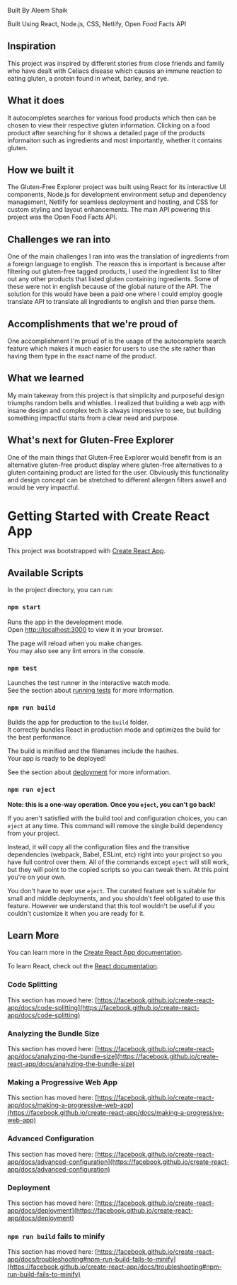 Built By Aleem Shaik

Built Using React, Node.js, CSS, Netlify, Open Food Facts API

## Inspiration
This project was inspired by different stories from close friends and family who have dealt with Celiacs disease which causes an immune reaction to eating gluten, a protein found in wheat, barley, and rye.

## What it does
It autocompletes searches for various food products which then can be chosen to view their respective gluten information. Clicking on a food product after searching for it shows a detailed page of the products informaiton such as ingredients and most importantly, whether it contains gluten. 

## How we built it
The Gluten-Free Explorer project was built using React for its interactive UI components, Node.js for development environment setup and dependency management, Netlify for seamless deployment and hosting, and CSS for custom styling and layout enhancements. The main API powering this project was the Open Food Facts API.

## Challenges we ran into
One of the main challenges I ran into was the translation of ingredients from a foreign language to english. The reason this is important is because after filtering out gluten-free tagged products, I used the ingredient list to filter out any other products that listed gluten containing ingredients. Some of these were not in english because of the global nature of the API. The solution for this would have been a paid one where I could employ google translate API to translate all ingredients to english and then parse them.

## Accomplishments that we're proud of
One accomplishment I'm proud of is the usage of the autocomplete search feature which makes it much easier for users to use the site rather than having them type in the exact name of the product.

## What we learned
My main takeway from this project is that simplicity and purposeful design triumphs random bells and whistles. I realized that building a web app with insane design and complex tech is always impressive to see, but building something impactful starts from a clear need and purpose.

## What's next for Gluten-Free Explorer
One of the main things that Gluten-Free Explorer would benefit from is an alternative gluten-free product display where gluten-free alternatives to a gluten containing product are listed for the user. Obviously this functionality and design concept can be stretched to different allergen filters aswell and would be very impactful.


# Getting Started with Create React App

This project was bootstrapped with [Create React App](https://github.com/facebook/create-react-app).

## Available Scripts

In the project directory, you can run:

### `npm start`

Runs the app in the development mode.\
Open [http://localhost:3000](http://localhost:3000) to view it in your browser.

The page will reload when you make changes.\
You may also see any lint errors in the console.

### `npm test`

Launches the test runner in the interactive watch mode.\
See the section about [running tests](https://facebook.github.io/create-react-app/docs/running-tests) for more information.

### `npm run build`

Builds the app for production to the `build` folder.\
It correctly bundles React in production mode and optimizes the build for the best performance.

The build is minified and the filenames include the hashes.\
Your app is ready to be deployed!

See the section about [deployment](https://facebook.github.io/create-react-app/docs/deployment) for more information.

### `npm run eject`

**Note: this is a one-way operation. Once you `eject`, you can't go back!**

If you aren't satisfied with the build tool and configuration choices, you can `eject` at any time. This command will remove the single build dependency from your project.

Instead, it will copy all the configuration files and the transitive dependencies (webpack, Babel, ESLint, etc) right into your project so you have full control over them. All of the commands except `eject` will still work, but they will point to the copied scripts so you can tweak them. At this point you're on your own.

You don't have to ever use `eject`. The curated feature set is suitable for small and middle deployments, and you shouldn't feel obligated to use this feature. However we understand that this tool wouldn't be useful if you couldn't customize it when you are ready for it.

## Learn More

You can learn more in the [Create React App documentation](https://facebook.github.io/create-react-app/docs/getting-started).

To learn React, check out the [React documentation](https://reactjs.org/).

### Code Splitting

This section has moved here: [https://facebook.github.io/create-react-app/docs/code-splitting](https://facebook.github.io/create-react-app/docs/code-splitting)

### Analyzing the Bundle Size

This section has moved here: [https://facebook.github.io/create-react-app/docs/analyzing-the-bundle-size](https://facebook.github.io/create-react-app/docs/analyzing-the-bundle-size)

### Making a Progressive Web App

This section has moved here: [https://facebook.github.io/create-react-app/docs/making-a-progressive-web-app](https://facebook.github.io/create-react-app/docs/making-a-progressive-web-app)

### Advanced Configuration

This section has moved here: [https://facebook.github.io/create-react-app/docs/advanced-configuration](https://facebook.github.io/create-react-app/docs/advanced-configuration)

### Deployment

This section has moved here: [https://facebook.github.io/create-react-app/docs/deployment](https://facebook.github.io/create-react-app/docs/deployment)

### `npm run build` fails to minify

This section has moved here: [https://facebook.github.io/create-react-app/docs/troubleshooting#npm-run-build-fails-to-minify](https://facebook.github.io/create-react-app/docs/troubleshooting#npm-run-build-fails-to-minify)
